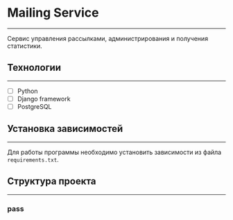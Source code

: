 # Mailing Service

---

Сервис управления рассылками, администрирования и получения статистики.

## Технологии

---

- [ ]  Python
- [ ]  Django framework
- [ ]  PostgreSQL

## Установка зависимостей

---

Для работы программы необходимо установить зависимости из файла `requirements.txt`.

## Структура проекта

---

### pass